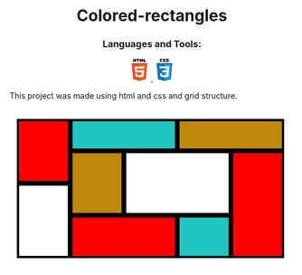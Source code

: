 <h1 align="center">Colored-rectangles</h1>



<h3 align="center">Languages and Tools:</h3>
<p align="center"><a href="https://www.w3.org/html/" target="_blank" rel="noreferrer"> <img src="https://raw.githubusercontent.com/devicons/devicon/master/icons/html5/html5-original-wordmark.svg" alt="html5" width="40" height="40"/> </a> <a href="https://www.w3schools.com/css/" target="_blank" rel="noreferrer"> <img src="https://raw.githubusercontent.com/devicons/devicon/master/icons/css3/css3-original-wordmark.svg" alt="css3" width="40" height="40"/> </a> </p>


This project was made using html and css and grid structure.

![alt text](https://github.com/Selahaddin64/Colored-rectangles/blob/main/%C4%B0mg/renkli%20dikd%C3%B6rtgenler.jpg)
